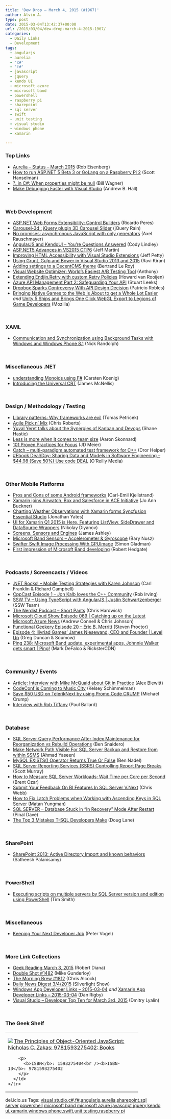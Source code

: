 ```yaml
---
title: 'Dew Drop – March 4, 2015 (#1967)'
author: Alvin A.
type: post
date: 2015-03-04T13:42:37+00:00
url: /2015/03/04/dew-drop-march-4-2015-1967/
categories:
  - Daily Links
  - Development
tags:
  - angularjs
  - aurelia
  - 'c#'
  - 'f#'
  - javascript
  - jquery
  - kendo UI
  - microsoft azure
  - microsoft band
  - powershell
  - raspberry pi
  - sharepoint
  - sql server
  - swift
  - unit testing
  - visual studio
  - windows phone
  - xamarin

---
```

### <a name="top"></a>Top Links

  * <a href="http://eisenbergeffect.bluespire.com/aurelia-status-march-2015/" target="_blank">Aurelia &#8211; Status &#8211; March 2015</a> (Rob Eisenberg)
  * <a href="http://www.hanselman.com/blog/HowToRunASPNET5Beta3OrGoLangOnARaspberryPi2.aspx" target="_blank">How to run ASP.NET 5 Beta 3 or GoLang on a Raspberry Pi 2</a> (Scott Hanselman)
  * <a href="http://thebillwagner.com/Blog/Item/inCWhenpropertiesmightbenull%5E1657" target="_blank">?. in C#: When properties might be null</a> (Bill Wagner)
  * <a href="http://blogs.msdn.com/b/visualstudioalm/archive/2015/03/03/make-debugging-faster-with-visual-studio.aspx" target="_blank">Make Debugging Faster with Visual Studio</a> (Andrew B. Hall)

&nbsp;

### <a name="web"></a>Web Development

  * <a href="http://weblogs.asp.net:80/ricardoperes/asp-net-web-forms-extensibility-control-builders" target="_blank">ASP.NET Web Forms Extensibility: Control Builders</a> (Ricardo Peres)
  * <a href="http://feedproxy.google.com/~r/Jqueryrain/~3/Rl9VGd-xNMw/" target="_blank">Carousel-3d : jQuery plugin 3D Carousel Slider</a> (jQuery Rain)
  * <a href="http://feedproxy.google.com/~r/2ality/~3/PnrXWvDaA_E/no-promises.html" target="_blank">No promises: asynchronous JavaScript with only generators</a> (Axel Rauschmayer)
  * <a href="http://developer.telerik.com/featured/angularjs-and-kendoui-youre-questions-answered/" target="_blank">AngularJS and KendoUI – You’re Questions Answered</a> (Cody Lindley)
  * <a href="http://www.infoq.com/news/2015/03/aspnet5-CTP6?utm_campaign=infoq_content&utm_source=infoq&utm_medium=feed&utm_term=global" target="_blank">ASP.NET5 Advances in VS2015 CTP6</a> (Jeff Martin)
  * <a href="http://blogs.msdn.com/b/visualstudio/archive/2015/03/03/improving-html-accessibility-with-visual-studio-extensions.aspx" target="_blank">Improving HTML Accessibility with Visual Studio Extensions</a> (Jeff Petty)
  * <a href="http://feedproxy.google.com/~r/netCurryRecentArticles/~3/gfGiyr1idXI/ShowArticle.aspx" target="_blank">Using Grunt, Gulp and Bower in Visual Studio 2013 and 2015</a> (Ravi Kiran)
  * <a href="http://weblogs.asp.net:80/bleroy/adding-settings-to-a-decentcms-theme" target="_blank">Adding settings to a DecentCMS theme</a> (Bertrand Le Roy)
  * <a href="http://feedproxy.google.com/~r/uxmovement/~3/SSf-5suZmQg/" target="_blank">Visual Website Optimizer: World’s Easiest A/B Testing Tool</a> (Anthony)
  * <a href="https://blogs.endjin.com/2015/03/extending-endjin-retry-with-custom-retry-policies/" target="_blank">Extending Endjin.Retry with custom Retry Policies</a> (Howard van Rooijen)
  * <a href="http://justazure.com/azure-api-management-part-two-safeguarding-api/" target="_blank">Azure API Management Part 2: Safeguarding Your API</a> (Stuart Leeks)
  * <a href="http://feedproxy.google.com/~r/ProgrammableWeb/~3/QyRAT1AAufE/03" target="_blank">Dropbox Sparks Controversy With API Design Decision</a> (Patricio Robles)
  * <a href="https://blog.mozilla.org/blog/2015/03/03/bringing-native-games-to-the-web-is-about-to-get-a-whole-lot-easier/" target="_blank">Bringing Native Games to the Web is About to get a Whole Lot Easier</a> _and_ <a href="https://blog.mozilla.org/blog/2015/03/03/unity-5-ships-and-brings-one-click-webgl-export-to-legions-of-game-developers/" target="_blank">Unity 5 Ships and Brings One Click WebGL Export to Legions of Game Developers</a> (Mozilla)

&nbsp;

### <a name="silverlight"></a>XAML

  * <a href="http://nicksnettravels.builttoroam.com/post/2015/02/27/Communication-and-Synchronization-using-Background-Tasks-with-Windows-and-Windows-Phone-81.aspx" target="_blank">Communication and Synchronization using Background Tasks with Windows and Windows Phone 8.1</a> (Nick Randolph)

&nbsp;

### <a name="dotnet"></a>Miscellaneous .NET

  * <a href="http://gettingsharper.de/2015/03/03/understanding-monoids-using-f/" target="_blank">understanding Monoids using F#</a> (Carsten Koenig)
  * <a href="http://blogs.msdn.com/b/vcblog/archive/2015/03/03/introducing-the-universal-crt.aspx" target="_blank">Introducing the Universal CRT</a> (James McNellis)

&nbsp;

### <a name="design"></a>Design / Methodology / Testing

  * <a href="http://tomasp.net/blog/2015/library-frameworks/index.html" target="_blank">Library patterns: Why frameworks are evil</a> (Tomas Petricek)
  * <a href="http://feeds.dzone.com/~r/zones/agile/~3/KojfNI8Lvfc/agile-pick-n-mix" target="_blank">Agile Pick n&#8217; Mix</a> (Chris Roberts)
  * <a href="http://www.infoq.com/news/2015/03/agileindia-yeret-kanban?utm_campaign=infoq_content&utm_source=infoq&utm_medium=feed&utm_term=global" target="_blank">Yuval Yeret talks about the Synergies of Kanban and Devops</a> (Shane Hastie)
  * <a href="http://blog.pluralsight.com/success-for-small-teams" target="_blank">Less is more when it comes to team size</a> (Aaron Skonnard)
  * <a href="http://feedproxy.google.com/~r/jmeier/~3/pS2X4FzZ25k/101-proven-practices-for-focus.aspx" target="_blank">101 Proven Practices for Focus</a> (JD Meier)
  * <a href="http://feedproxy.google.com/~r/HelperCode/~3/vgs_pifvb0U/catch-multi-paradigm-automated-test.html" target="_blank">Catch &#8211; multi-paradigm automated test framework for C++</a> (Dror Helper)
  * <a href="http://feedproxy.google.com/~r/oreilly/news/~3/XZriIBYTw9s/9780124172951.do" target="_blank">#Ebook Deal/Day: Sharing Data and Models in Software Engineering &#8211; $44.98 (Save 50%) Use code DEAL</a> (O&#8217;Reilly Media)

&nbsp;

### <a name="mobile"></a>Other Mobile Platforms

  * <a href="http://feedproxy.google.com/~r/jayway/posts/~3/3_tlsPRSd8o/" target="_blank">Pros and Cons of some Android frameworks</a> (Carl-Emil Kjellstrand)
  * <a href="http://blog.xamarin.com/xamarin-joins-airwatch-box-and-salesforce-in-ace-initiative/" target="_blank">Xamarin joins Airwatch, Box and Salesforce in ACE Initiative</a> (Jo Ann Buckner)
  * <a href="http://adventuresinxamarinforms.com/2015/03/03/charting-weather-observations-with-xamarin-forms-syncfusion-essential-studio/" target="_blank">Charting Weather Observations with Xamarin forms Syncfusion Essential Studio</a> (Jonathan Yates)
  * <a href="http://feedproxy.google.com/~r/Telerik/~3/4wQypZpHMyU/ui-for-xamarin-q1-2015-is-here-featuring-listview-sidedrawer-and-datasource-wrappers" target="_blank">UI for Xamarin Q1 2015 is Here, Featuring ListView, SideDrawer and DataSource Wrappers</a> (Nikolay Diyanov)
  * <a href="http://www.imaginativeuniversal.com/blog/post/2015/03/03/Screens-Sensors-and-Engines.aspx" target="_blank">Screens, Sensors and Engines</a> (James Ashley)
  * <a href="http://blog.falafel.com/microsoft-band-sensors-accelerometer-gyroscope/" target="_blank">Microsoft Band Sensors – Accelerometer & Gyroscope</a> (Bary Nusz)
  * <a href="http://java.dzone.com/articles/swifter-swift-image-processing" target="_blank">Swifter Swift Image Processing With GPUImage</a> (Simon Gladman)
  * <a href="http://feedproxy.google.com/~r/jayway/posts/~3/BHaYkXhnkTc/" target="_blank">First impression of Microsoft Band developing</a> (Robert Hedgate)

&nbsp;

### <a name="podcasts"></a>Podcasts / Screencasts / Videos

  * <a href="http://www.dotnetrocks.com/default.aspx?ShowNum=1108" target="_blank">.NET Rocks! &#8211; Mobile Testing Strategies with Karen Johnson</a> (Carl Franklin & Richard Campbell)
  * <a href="http://cppcast.com/2015/01/jon-kalb-loves-the-cpp-community/" target="_blank">CppCast Episode 1 &#8211; Jon Kalb loves the C++ Community</a> (Rob Irving)
  * <a href="http://tv.ssw.com/5840/using-typescript-with-angularjs-justin-schwartzenberger" target="_blank">SSW TV &#8211; Using TypeScript with AngularJS | Justin Schwartzenberger</a> (SSW Team)
  * <a href="http://nerdist.libsyn.com/short-pants" target="_blank">The Nerdist Podcast &#8211; Short Pants</a> (Chris Hardwick)
  * <a href="http://feeds.microsoftcloudshow.com/~r/microsoftcloudshowepisodes/~3/KlsV0tQ-hGw/069-catching-up-on-the-latest-microsoft-azure-news" target="_blank">Microsoft Cloud Show Episode 069 | Catching up on the Latest Microsoft Azure News</a> (Andrew Connell & Chris Johnson)
  * <a href="http://www.functionalgeekery.com/episode-20-eric-b-merritt/" target="_blank">Functional Geekery Episode 20 – Eric B. Merritt</a> (Steven Proctor)
  * <a href="http://channel9.msdn.com/Shows/Level-Up/Episode-3-Illyriad-Games-James-Niesewand-CEO-and-Founder" target="_blank">Episode 4: Illyriad Games&#8217; James Niesewand, CEO and Founder | Level Up</a> (Greg Duncan & Soumow)
  * <a href="http://channel9.msdn.com/Shows/PingShow/Ping-238-Microsoft-Band-update-experimental-apps-Johnnie-Walker-gets-smart" target="_blank">Ping 238: Microsoft Band update, experimental apps, Johnnie Walker gets smart | Ping!</a> (Mark DeFalco & RicksterCDN)

&nbsp;

### <a name="events"></a>Community / Events

  * <a href="http://www.infoq.com/articles/interview-Mike-McQuaid-git-practice?utm_campaign=infoq_content&utm_source=infoq&utm_medium=feed&utm_term=global" target="_blank">Article: Interview with Mike McQuaid about Git in Practice</a> (Alex Blewitt)
  * <a href="https://github.com/blog/1967-codeconf-is-coming-to-music-city" target="_blank">CodeConf is Coming to Music City</a> (Kelsey Schimmelman)
  * <a href="http://feedproxy.google.com/~r/MichaelCrump/~3/K0wgmFrgvVo/save-50-usd-on-teleriknext-by-using-promo-code-crump" target="_blank">Save $50 USD on TelerikNext by using Promo Code CRUMP</a> (Michael Crump)
  * <a href="http://www.wintellect.com/devcenter/paulballard/interview-with-rob-tiffany" target="_blank">Interview with Rob Tiffany</a> (Paul Ballard)

&nbsp;

### <a name="sql"></a>Database

  * <a href="http://feedproxy.google.com/~r/MSSQLTips-LatestSqlServerTips/~3/vGHsVzIhPg0/tip.asp" target="_blank">SQL Server Query Performance After Index Maintenance for Reorganization vs Rebuild Operations</a> (Ben Snaidero)
  * <a href="http://feedproxy.google.com/~r/MSSQLTips-LatestSqlServerTips/~3/JgUw5HHZXO8/tip.asp" target="_blank">Make Network Path Visible For SQL Server Backup and Restore from within SSMS</a> (Ahmad Yaseen)
  * <a href="http://www.bennadel.com/blog/2793-mysql-exists-operator-returns-true-or-false.htm" target="_blank">MySQL EXISTS() Operator Returns True Or False</a> (Ben Nadel)
  * <a href="http://feedproxy.google.com/~r/MSSQLTips-LatestSqlServerTips/~3/PcqjOyvzjL0/tip.asp" target="_blank">SQL Server Reporting Services (SSRS) Controlling Report Page Breaks</a> (Scott Murray)
  * <a href="http://feedproxy.google.com/~r/BrentOzar-SqlServerDba/~3/QGDFN6HZ0xo/" target="_blank">How to Measure SQL Server Workloads: Wait Time per Core per Second</a> (Brent Ozar)
  * <a href="https://cwebbbi.wordpress.com/2015/03/03/submit-your-feedback-on-bi-features-in-sql-server-v-next/" target="_blank">Submit Your Feedback On BI Features In SQL Server V.Next</a> (Chris Webb)
  * <a href="http://www.madeirasql.com/latch-problems-with-ascending-keys/" target="_blank">How to Fix Latch Problems when Working with Ascending Keys in SQL Server</a> (Matan Yungman)
  * <a href="http://blog.sqlauthority.com/2015/03/04/sql-server-database-stuck-in-in-recovery-mode-after-restart/" target="_blank">SQL SERVER – Database Stuck in “In Recovery” Mode After Restart</a> (Pinal Dave)
  * <a href="http://feedproxy.google.com/~r/BrentOzar-SqlServerDba/~3/dUZEBfPRZvg/" target="_blank">The Top 3 Mistakes T-SQL Developers Make</a> (Doug Lane)

&nbsp;

### <a name="sp"></a>SharePoint

  * <a href="http://community.office365.com/en-us/b/office_365_buzz/archive/2015/03/04/sharepoint-2013-active-directory-import-and-known-behaviors.aspx" target="_blank">SharePoint 2013: Active Directory Import and known behaviors</a> (Satheesh Palanisamy)

&nbsp;

### <a name="ps"></a>PowerShell

  * <a href="http://feedproxy.google.com/~r/MSSQLTips-LatestSqlServerTips/~3/q0OGfdeThrw/tip.asp" target="_blank">Executing scripts on multiple servers by SQL Server version and edition using PowerShell</a> (Tim Smith)

&nbsp;

### <a name="misc"></a>Miscellaneous

  * <a href="http://visualstudiomagazine.com/articles/2015/03/01/keeping-your-next-developer-job.aspx" target="_blank">Keeping Your Next Developer Job</a> (Peter Vogel)

&nbsp;

### <a name="links"></a>More Link Collections

  * <a href="http://feeds.regulargeek.com/~r/RegularGeek/~3/FRqOuzIqh4M/" target="_blank">Geek Reading March 3, 2015</a> (Robert Diana)
  * <a href="http://afreshcup.com/home/2015/3/3/double-shot-1482.html" target="_blank">Double Shot #1482</a> (Mike Gunderloy)
  * <a href="http://feedproxy.google.com/~r/ReflectivePerspective/~3/DJsOcb4Qw_k/" target="_blank">The Morning Brew #1812</a> (Chris Alcock)
  * <a href="http://feedproxy.google.com/~r/silverlightshow/~3/klwzZuZQAUM/Daily-News-Digest-3-4-2015.aspx" target="_blank">Daily News Digest 3/4/2015</a> (Silverlight Show)
  * <a href="http://windowsappdev.com/2015/03/windows-app-developer-links-2015-03-04/" target="_blank">Windows App Developer Links &#8211; 2015-03-04</a> _and_ <a href="http://allaboutxamarin.com/2015/03/xamarin-app-developer-links-2015-03-04/" target="_blank">Xamarin App Developer Links &#8211; 2015-03-04</a> (Dan Rigby)
  * <a href="http://www.lyalin.com/2015/03/03/visual-studio-developer-top-ten-for-march-3rd-2015/" target="_blank">Visual Studio – Developer Top Ten for March 3rd, 2015</a> (Dmitry Lyalin)

&nbsp;

### <a name="shelf"></a>The Geek Shelf

<div id="scid:7dc1bd33-94bd-46fd-a20b-0131235bcd47:7f83ffdf-da15-4317-8e68-06ffa95bde97" class="wlWriterEditableSmartContent" style="float: none; padding-bottom: 0px; padding-top: 0px; padding-left: 0px; margin: 0px; display: inline; padding-right: 0px">
  <table cellspacing="0" cellpadding="2" width="400" border="0" unselectable="on">
    <tr>
      <td valign="top" width="400">
        <p>
          <a title="The Principles of Object-Oriented JavaScript: Nicholas C. Zakas: 9781593275402: Books" href="http://www.amazon.com/exec/obidos/ASIN/1593275404/alvinashcraft-20"><img data-recalc-dims="1" decoding="async" src="https://i0.wp.com/images.amazon.com/images/P/1593275404.01.MZZZZZZZ.jpg?w=660" border="0" align="left" style="float:left" />The Principles of Object-Oriented JavaScript: Nicholas C. Zakas: 9781593275402: Books</a>
        </p>
        
        <p>
          <b>ISBN</b>: 1593275404<br /><b>ISBN-13</b>: 9781593275402
        </p>
      </td>
    </tr>
  </table>
</div>

<div id="scid:0767317B-992E-4b12-91E0-4F059A8CECA8:07930c47-ccee-4416-800b-4f42505e692d" class="wlWriterEditableSmartContent" style="float: none; padding-bottom: 0px; padding-top: 0px; padding-left: 0px; margin: 0px; display: inline; padding-right: 0px">
  del.icio.us Tags: <a href="http://del.icio.us/popular/visual+studio" rel="tag">visual studio</a>,<a href="http://del.icio.us/popular/c%23" rel="tag">c#</a>,<a href="http://del.icio.us/popular/f%23" rel="tag">f#</a>,<a href="http://del.icio.us/popular/angularjs" rel="tag">angularjs</a>,<a href="http://del.icio.us/popular/aurelia" rel="tag">aurelia</a>,<a href="http://del.icio.us/popular/sharepoint" rel="tag">sharepoint</a>,<a href="http://del.icio.us/popular/sql+server" rel="tag">sql server</a>,<a href="http://del.icio.us/popular/powershell" rel="tag">powershell</a>,<a href="http://del.icio.us/popular/microsoft+band" rel="tag">microsoft band</a>,<a href="http://del.icio.us/popular/microsoft+azure" rel="tag">microsoft azure</a>,<a href="http://del.icio.us/popular/javascript" rel="tag">javascript</a>,<a href="http://del.icio.us/popular/jquery" rel="tag">jquery</a>,<a href="http://del.icio.us/popular/kendo+ui" rel="tag">kendo ui</a>,<a href="http://del.icio.us/popular/xamarin" rel="tag">xamarin</a>,<a href="http://del.icio.us/popular/windows+phone" rel="tag">windows phone</a>,<a href="http://del.icio.us/popular/swift" rel="tag">swift</a>,<a href="http://del.icio.us/popular/unit+testing" rel="tag">unit testing</a>,<a href="http://del.icio.us/popular/raspberry+pi" rel="tag">raspberry pi</a>
</div>